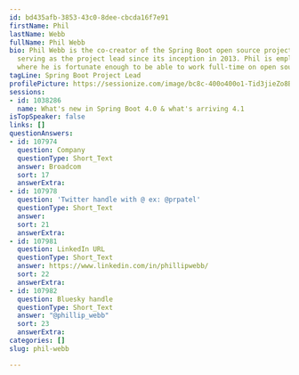 ```yaml
---
id: bd435afb-3853-43c0-8dee-cbcda16f7e91
firstName: Phil
lastName: Webb
fullName: Phil Webb
bio: Phil Webb is the co-creator of the Spring Boot open source project and has been
  serving as the project lead since its inception in 2013. Phil is employed by VMware
  where he is fortunate enough to be able to work full-time on open source software.
tagLine: Spring Boot Project Lead
profilePicture: https://sessionize.com/image/bc8c-400o400o1-Tid3jieZo8BFp5eM1aK5D8.jpg
sessions:
- id: 1038286
  name: What's new in Spring Boot 4.0 & what's arriving 4.1
isTopSpeaker: false
links: []
questionAnswers:
- id: 107974
  question: Company
  questionType: Short_Text
  answer: Broadcom
  sort: 17
  answerExtra:
- id: 107978
  question: 'Twitter handle with @ ex: @prpatel'
  questionType: Short_Text
  answer:
  sort: 21
  answerExtra:
- id: 107981
  question: LinkedIn URL
  questionType: Short_Text
  answer: https://www.linkedin.com/in/phillipwebb/
  sort: 22
  answerExtra:
- id: 107982
  question: Bluesky handle
  questionType: Short_Text
  answer: "@phillip_webb"
  sort: 23
  answerExtra:
categories: []
slug: phil-webb

---
```

